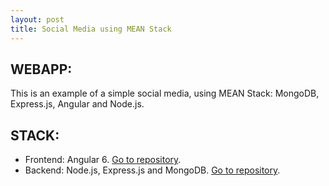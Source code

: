 ```yaml
---
layout: post
title: Social Media using MEAN Stack
---
```


## WEBAPP:

This is an example of a simple social media, using MEAN Stack: MongoDB, Express.js, Angular and Node.js.

## STACK:

* Frontend: Angular 6. [Go to repository](https://github.com/maurobonfietti/social).
* Backend: Node.js, Express.js and MongoDB. [Go to repository](https://github.com/maurobonfietti/social-back).
